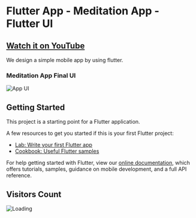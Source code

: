 # Flutter App - Meditation App - Flutter UI

## [Watch it on YouTube](https://youtu.be/QpBwHoqxIGc)

We design a simple mobile app by using flutter.

### Meditation App Final UI

![App UI](https://github.com/ravi84184/flutter_meditation/blob/master/maxresdefault.jpg)



## Getting Started

This project is a starting point for a Flutter application.

A few resources to get you started if this is your first Flutter project:

- [Lab: Write your first Flutter app](https://flutter.dev/docs/get-started/codelab)
- [Cookbook: Useful Flutter samples](https://flutter.dev/docs/cookbook)

For help getting started with Flutter, view our
[online documentation](https://flutter.dev/docs), which offers tutorials,
samples, guidance on mobile development, and a full API reference.

## Visitors Count

<img align="left" src = "https://profile-counter.glitch.me/flutter_meditation/count.svg" alt ="Loading">
